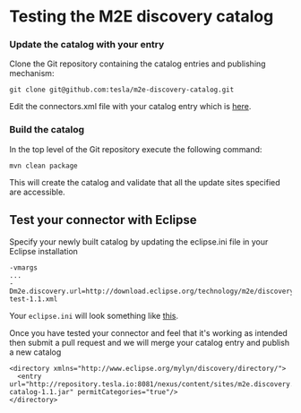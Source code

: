 # Testing the M2E discovery catalog

### Update the catalog with your entry

Clone the Git repository containing the catalog entries and publishing mechanism:

```
git clone git@github.com:tesla/m2e-discovery-catalog.git
```

Edit the connectors.xml file with your catalog entry which is [here][1].

### Build the catalog

In the top level of the Git repository execute the following command:

```
mvn clean package
```

This will create the catalog and validate that all the update sites specified are accessible.

## Test your connector with Eclipse

Specify your newly built catalog by updating the eclipse.ini file in your Eclipse installation

```
-vmargs
...
-Dm2e.discovery.url=http://download.eclipse.org/technology/m2e/discovery/directory-test-1.1.xml                                                                              
```

Your `eclipse.ini` will look something like [this][2].

Once you have tested your connector and feel that it's working as intended then submit a pull request and we will merge your catalog entry and publish a new catalog

```
<directory xmlns="http://www.eclipse.org/mylyn/discovery/directory/">
  <entry url="http://repository.tesla.io:8081/nexus/content/sites/m2e.discovery.stage/org.eclipse.m2e.discovery.oss-catalog-1.1.jar" permitCategories="true"/>
</directory>
```

[1]: https://github.com/tesla/m2e-discovery-catalog/blob/master/org.eclipse.m2e.discovery.oss/connectors.xml
[2]: https://gist.github.com/3774140